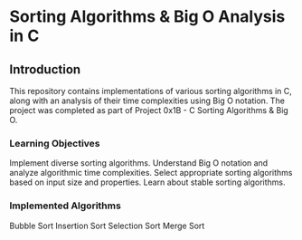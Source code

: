
# Sorting Algorithms & Big O Analysis in C
## Introduction
This repository contains implementations of various sorting algorithms in C, along with an analysis of their time complexities using Big O notation. 
The project was completed as part of Project 0x1B - C Sorting Algorithms & Big O.

### Learning Objectives
Implement diverse sorting algorithms.
Understand Big O notation and analyze algorithmic time complexities.
Select appropriate sorting algorithms based on input size and properties.
Learn about stable sorting algorithms.

### Implemented Algorithms
Bubble Sort
Insertion Sort
Selection Sort
Merge Sort
